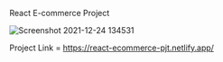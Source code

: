 React E-commerce Project

![Screenshot 2021-12-24 134531](https://user-images.githubusercontent.com/94058157/147333706-48d7cdff-e97f-49a9-8587-822ba6f238ab.png)



Project Link = https://react-ecommerce-pjt.netlify.app/
